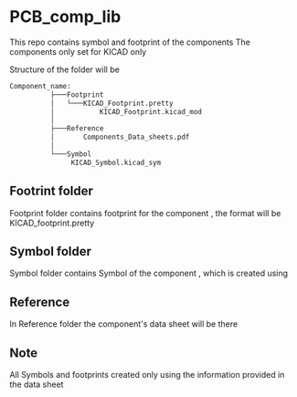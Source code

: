 # PCB_comp_lib
This repo contains  symbol and footprint of the components
The components only set for KICAD only 

Structure of the folder will be 
```bash
Component_name:
          ├───Footprint
          │   └───KICAD_Footprint.pretty
          │           KICAD_Footprint.kicad_mod
          │
          ├───Reference
          │       Components_Data_sheets.pdf
          │
          └───Symbol
               KICAD_Symbol.kicad_sym
```

## Footrint folder
Footprint folder contains footprint for the component , the format will be KICAD_footprint.pretty


## Symbol folder
Symbol folder contains Symbol of the component , which is created using 

## Reference
In Reference folder the component's data sheet will be there 
## Note 
All Symbols and footprints created only using the information provided in the data sheet 